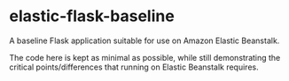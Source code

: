 elastic-flask-baseline
======================

A baseline Flask application suitable for use on Amazon Elastic Beanstalk.

The code here is kept as minimal as possible, while still demonstrating the critical points/differences that running on Elastic Beanstalk requires.